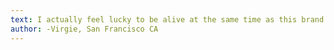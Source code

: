 ```yaml
---
text: I actually feel lucky to be alive at the same time as this brand.
author: -Virgie, San Francisco CA
---
```

